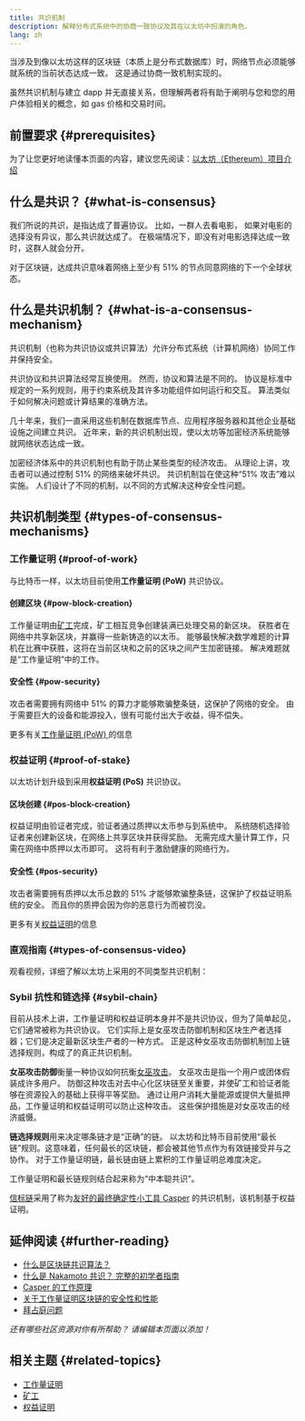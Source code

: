 ```yaml
---
title: 共识机制
description: 解释分布式系统中的协商一致协议及其在以太坊中扮演的角色。
lang: zh
---
```


当涉及到像以太坊这样的区块链（本质上是分布式数据库）时，网络节点必须能够就系统的当前状态达成一致。 这是通过协商一致机制实现的。

虽然共识机制与建立 dapp 并无直接关系，但理解两者将有助于阐明与您和您的用户体验相关的概念，如 gas 价格和交易时间。

## 前置要求 {#prerequisites}

为了让您更好地读懂本页面的内容，建议您先阅读：[以太坊（Ethereum）项目介绍](/developers/docs/intro-to-ethereum/)

## 什么是共识？ {#what-is-consensus}

我们所说的共识，是指达成了普遍协议。 比如，一群人去看电影， 如果对电影的选择没有异议，那么共识就达成了。 在极端情况下，即没有对电影选择达成一致时，这群人就会分开。

对于区块链，达成共识意味着网络上至少有 51% 的节点同意网络的下一个全球状态。

## 什么是共识机制？ {#what-is-a-consensus-mechanism}

共识机制（也称为共识协议或共识算法）允许分布式系统（计算机网络）协同工作并保持安全。

共识协议和共识算法经常互换使用。 然而，协议和算法是不同的。 协议是标准中规定的一系列规则，用于约束系统及其许多功能组件如何运行和交互。 算法类似于如何解决问题或计算结果的准确方法。

几十年来，我们一直采用这些机制在数据库节点、应用程序服务器和其他企业基础设施之间建立共识。 近年来，新的共识机制出现，使以太坊等加密经济系统能够就网络状态达成一致。

加密经济体系中的共识机制也有助于防止某些类型的经济攻击。 从理论上讲，攻击者可以通过控制 51% 的网络来破坏共识。 共识机制旨在使这种“51% 攻击”难以实施。 人们设计了不同的机制，以不同的方式解决这种安全性问题。

<YouTube id="dylgwcPH4EA" />

## 共识机制类型 {#types-of-consensus-mechanisms}

### 工作量证明 {#proof-of-work}

与比特币一样，以太坊目前使用**工作量证明 (PoW)** 共识协议。

#### 创建区块 {#pow-block-creation}

工作量证明由[矿工](/developers/docs/consensus-mechanisms/pow/mining/)完成，矿工相互竞争创建装满已处理交易的新区块。 获胜者在网络中共享新区块，并赢得一些新铸造的以太币。 能够最快解决数学难题的计算机在比赛中获胜，这将在当前区块和之前的区块之间产生加密链接。 解决难题就是“工作量证明”中的工作。

#### 安全性 {#pow-security}

攻击者需要拥有网络中 51% 的算力才能够欺骗整条链，这保护了网络的安全。 由于需要巨大的设备和能源投入，很有可能付出大于收益，得不偿失。

更多有关[工作量证明 (PoW) ](/developers/docs/consensus-mechanisms/pow/)的信息

### 权益证明 {#proof-of-stake}

以太坊计划升级到采用**权益证明 (PoS)** 共识协议。

#### 区块创建 {#pos-block-creation}

权益证明由验证者完成，验证者通过质押以太币参与到系统中。 系统随机选择验证者来创建新区块，在网络上共享区块并获得奖励。 无需完成大量计算工作，只需在网络中质押以太币即可。 这将有利于激励健康的网络行为。

#### 安全性 {#pos-security}

攻击者需要拥有质押以太币总数的 51% 才能够欺骗整条链，这保护了权益证明系统的安全。 而且你的质押会因为你的恶意行为而被罚没。

更多有关[权益证明](/developers/docs/consensus-mechanisms/pos/)的信息

### 直观指南 {#types-of-consensus-video}

观看视频，详细了解以太坊上采用的不同类型共识机制：

<YouTube id="ojxfbN78WFQ" />

### Sybil 抗性和链选择 {#sybil-chain}

目前从技术上讲，工作量证明和权益证明本身并不是共识协议，但为了简单起见，它们通常被称为共识协议。 它们实际上是女巫攻击防御机制和区块生产者选择器；它们是决定最新区块生产者的一种方式。 正是这种女巫攻击防御机制加上链选择规则，构成了的真正共识机制。

**女巫攻击防御**衡量一种协议如何抗衡[女巫攻击](https://wikipedia.org/wiki/Sybil_attack)。 女巫攻击是指一个用户或团体假装成许多用户。 防御这种攻击对去中心化区块链至关重要，并使矿工和验证者能够在资源投入的基础上获得平等奖励。 通过让用户消耗大量能源或提供大量抵押品，工作量证明和权益证明可以防止这种攻击。 这些保护措施是对女巫攻击的经济威慑。

**链选择规则**用来决定哪条链才是“正确”的链。 以太坊和比特币目前使用“最长链”规则。这意味着，任何最长的区块链，都会被其他节点作为有效链接受并与之协作。 对于工作量证明链，最长链由链上累积的工作量证明总难度决定。

工作量证明和最长链规则结合起来称为“中本聪共识”。

[信标链](/upgrades/beacon-chain/)采用了称为[友好的最终确定性小工具 Casper](https://arxiv.org/abs/1710.09437) 的共识机制，该机制基于权益证明。

## 延伸阅读 {#further-reading}

- [什么是区块链共识算法？](https://academy.binance.com/en/articles/what-is-a-blockchain-consensus-algorithm)
- [什么是 Nakamoto 共识？ 完整的初学者指南](https://blockonomi.com/nakamoto-consensus/)
- [Casper 的工作原理](https://medium.com/unitychain/intro-to-casper-ffg-9ed944d98b2d)
- [关于工作量证明区块链的安全性和性能](https://eprint.iacr.org/2016/555.pdf)
- [拜占庭问题](https://en.wikipedia.org/wiki/Byzantine_fault)

_还有哪些社区资源对你有所帮助？ 请编辑本页面以添加！_

## 相关主题 {#related-topics}

- [工作量证明](/developers/docs/consensus-mechanisms/pow/)
- [矿工](/developers/docs/consensus-mechanisms/pow/mining/)
- [权益证明](/developers/docs/consensus-mechanisms/pos/)
